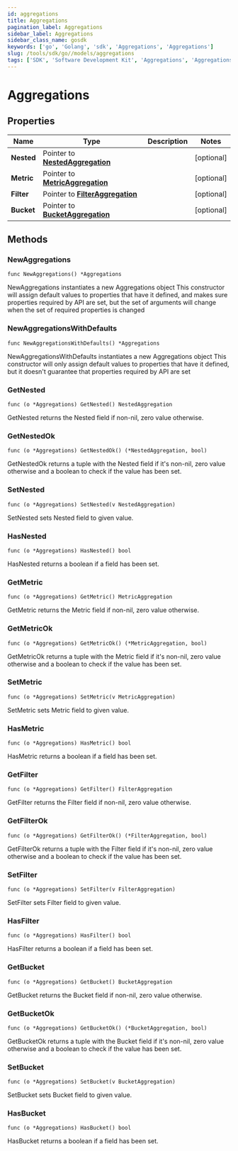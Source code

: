 ```yaml
---
id: aggregations
title: Aggregations
pagination_label: Aggregations
sidebar_label: Aggregations
sidebar_class_name: gosdk
keywords: ['go', 'Golang', 'sdk', 'Aggregations', 'Aggregations'] 
slug: /tools/sdk/go//models/aggregations
tags: ['SDK', 'Software Development Kit', 'Aggregations', 'Aggregations']
---
```


# Aggregations

## Properties

Name | Type | Description | Notes
------------ | ------------- | ------------- | -------------
**Nested** | Pointer to [**NestedAggregation**](nested-aggregation) |  | [optional] 
**Metric** | Pointer to [**MetricAggregation**](metric-aggregation) |  | [optional] 
**Filter** | Pointer to [**FilterAggregation**](filter-aggregation) |  | [optional] 
**Bucket** | Pointer to [**BucketAggregation**](bucket-aggregation) |  | [optional] 

## Methods

### NewAggregations

`func NewAggregations() *Aggregations`

NewAggregations instantiates a new Aggregations object
This constructor will assign default values to properties that have it defined,
and makes sure properties required by API are set, but the set of arguments
will change when the set of required properties is changed

### NewAggregationsWithDefaults

`func NewAggregationsWithDefaults() *Aggregations`

NewAggregationsWithDefaults instantiates a new Aggregations object
This constructor will only assign default values to properties that have it defined,
but it doesn't guarantee that properties required by API are set

### GetNested

`func (o *Aggregations) GetNested() NestedAggregation`

GetNested returns the Nested field if non-nil, zero value otherwise.

### GetNestedOk

`func (o *Aggregations) GetNestedOk() (*NestedAggregation, bool)`

GetNestedOk returns a tuple with the Nested field if it's non-nil, zero value otherwise
and a boolean to check if the value has been set.

### SetNested

`func (o *Aggregations) SetNested(v NestedAggregation)`

SetNested sets Nested field to given value.

### HasNested

`func (o *Aggregations) HasNested() bool`

HasNested returns a boolean if a field has been set.

### GetMetric

`func (o *Aggregations) GetMetric() MetricAggregation`

GetMetric returns the Metric field if non-nil, zero value otherwise.

### GetMetricOk

`func (o *Aggregations) GetMetricOk() (*MetricAggregation, bool)`

GetMetricOk returns a tuple with the Metric field if it's non-nil, zero value otherwise
and a boolean to check if the value has been set.

### SetMetric

`func (o *Aggregations) SetMetric(v MetricAggregation)`

SetMetric sets Metric field to given value.

### HasMetric

`func (o *Aggregations) HasMetric() bool`

HasMetric returns a boolean if a field has been set.

### GetFilter

`func (o *Aggregations) GetFilter() FilterAggregation`

GetFilter returns the Filter field if non-nil, zero value otherwise.

### GetFilterOk

`func (o *Aggregations) GetFilterOk() (*FilterAggregation, bool)`

GetFilterOk returns a tuple with the Filter field if it's non-nil, zero value otherwise
and a boolean to check if the value has been set.

### SetFilter

`func (o *Aggregations) SetFilter(v FilterAggregation)`

SetFilter sets Filter field to given value.

### HasFilter

`func (o *Aggregations) HasFilter() bool`

HasFilter returns a boolean if a field has been set.

### GetBucket

`func (o *Aggregations) GetBucket() BucketAggregation`

GetBucket returns the Bucket field if non-nil, zero value otherwise.

### GetBucketOk

`func (o *Aggregations) GetBucketOk() (*BucketAggregation, bool)`

GetBucketOk returns a tuple with the Bucket field if it's non-nil, zero value otherwise
and a boolean to check if the value has been set.

### SetBucket

`func (o *Aggregations) SetBucket(v BucketAggregation)`

SetBucket sets Bucket field to given value.

### HasBucket

`func (o *Aggregations) HasBucket() bool`

HasBucket returns a boolean if a field has been set.


